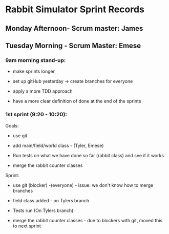 # Rabbit Simulator Sprint Records


## Monday Afternoon- Scrum master: James




## Tuesday Morning - Scrum Master: Emese


### 9am morning stand-up: 

* make sprints longer

* set up gitHub yesterday -> create branches for everyone

* apply a more TDD approach 

* have a more clear definition of done at the end of the sprints

### 1st sprint (9:20 - 10:20):

Goals: 

* use git

* add main/field/world class - (Tyler, Emese)

* Run tests on what we have done so far (rabbit class) and see if it works

* merge the rabbit counter classes 

Sprint: 

* use git (blocker) -(everyone) - issue: we don't know how to merge branches

* field class added - on Tylers branch

* Tests run (On Tylers branch) 

* merge the rabbit counter classes - due to blockers with git, moved this to next sprint
